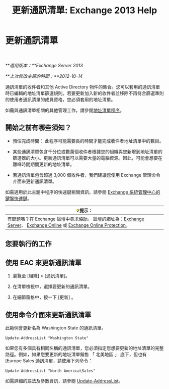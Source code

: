 ﻿---
title: '更新通訊清單: Exchange 2013 Help'
TOCTitle: 更新通訊清單
ms:assetid: 163e7099-cf14-4bb0-a84c-1401e9db670e
ms:mtpsurl: https://technet.microsoft.com/zh-tw/library/Aa996375(v=EXCHG.150)
ms:contentKeyID: 50472622
ms.date: 05/21/2018
mtps_version: v=EXCHG.150
f1_keywords:
- Microsoft.Exchange.Management.SnapIn.Esm.OrganizationConfiguration.Mailbox.UpdateAddressListWizardForm.ScheduleWizardPage
ms.translationtype: MT
---

# 更新通訊清單

 

_**適用版本：**Exchange Server 2013_

_**上次修改主題的時間：**2012-10-14_

通訊清單的收件者和其他 Active Directory 物件的集合。您可以套用的通訊清單時已編輯的地址清單篩選規則。若要更新加入新的收件者並移除不再符合篩選準則的使用者通訊清單的成員資格，您必須套用的地址清單。

如需與通訊清單相關的其他管理工作，請參閱[地址清單程序](address-list-procedures-exchange-2013-help.md)。

## 開始之前有哪些須知？

  - 預估完成時間： 此程序可能需要長的時間才能完成收件者地址清單中的數目。

  - 某些通訊清單包含千分位或數萬個收件者根據您的組織與您新增到地址清單的篩選器的大小。更新通訊清單可以需要大量的電腦資源。因此，可能會想要在離峰時間期間更新的地址清單。

  - 若通訊清單包含超過 3,000 個收件者，我們建議您使用 Exchange 管理命令介面來更新通訊清單。

如需適用於此主題中程序的快速鍵相關資訊，請參閱 [Exchange 系統管理中心的鍵盤快速鍵](keyboard-shortcuts-in-the-exchange-admin-center-exchange-online-protection-help.md)。

<table>
<thead>
<tr class="header">
<th><img src="images/Bb124558.tip(EXCHG.150).gif" title="提示" alt="提示" />提示：</th>
</tr>
</thead>
<tbody>
<tr class="odd">
<td>有問題嗎？在 Exchange 論壇中尋求協助。 論壇的網址為：<a href="https://go.microsoft.com/fwlink/p/?linkid=60612">Exchange Server</a>、 <a href="https://go.microsoft.com/fwlink/p/?linkid=267542">Exchange Online</a> 或 <a href="https://go.microsoft.com/fwlink/p/?linkid=285351">Exchange Online Protection</a>。</td>
</tr>
</tbody>
</table>


## 您要執行的工作

## 使用 EAC 來更新通訊清單

1.  瀏覽至 \[組織\] \> \[通訊清單\]。

2.  在清單檢視中，選擇要更新的通訊清單。

3.  在細節窗格中，按一下 \[更新\] 。

## 使用命令介面來更新通訊清單

此範例會更新名為 Washington State 的通訊清單。

    Update-AddressList "Washington State"

如果您有多個具有相同名稱的通訊清單，您必須指定您想要更新的地址清單的完整路徑。例如，如果您要更新的地址清單銷售 「 北美地區 」 底下，但也有 \[Europe Sales 通訊清單，請使用下列命令：

    Update-AddressList "North America\Sales"

如需詳細的語法及參數資訊，請參閱 [Update-AddressList](https://technet.microsoft.com/zh-tw/library/aa997982\(v=exchg.150\))。

